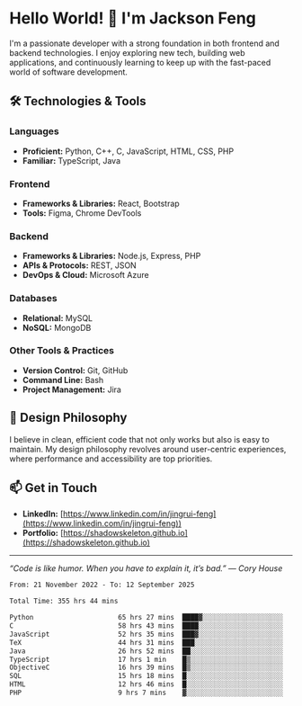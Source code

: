 # Hello World! 👋 I'm Jackson Feng

I'm a passionate developer with a strong foundation in both frontend and backend technologies. I enjoy exploring new tech, building web applications, and continuously learning to keep up with the fast-paced world of software development.

## 🛠 Technologies & Tools

### Languages
- **Proficient:** Python, C++, C, JavaScript, HTML, CSS, PHP
- **Familiar:** TypeScript, Java

### Frontend
- **Frameworks & Libraries:** React, Bootstrap
- **Tools:** Figma, Chrome DevTools

### Backend
- **Frameworks & Libraries:** Node.js, Express, PHP
- **APIs & Protocols:** REST, JSON
- **DevOps & Cloud:** Microsoft Azure

### Databases
- **Relational:** MySQL
- **NoSQL:** MongoDB

### Other Tools & Practices
- **Version Control:** Git, GitHub
- **Command Line:** Bash
- **Project Management:** Jira


## 🎨 Design Philosophy

I believe in clean, efficient code that not only works but also is easy to maintain. My design philosophy revolves around user-centric experiences, where performance and accessibility are top priorities.

## 📫 Get in Touch

- **LinkedIn:** [https://www.linkedin.com/in/jingrui-feng](https://www.linkedin.com/in/jingrui-feng))
- **Portfolio:** [https://shadowskeleton.github.io](https://shadowskeleton.github.io)

---

*“Code is like humor. When you have to explain it, it’s bad.” — Cory House*



<!--START_SECTION:waka-->

```txt
From: 21 November 2022 - To: 12 September 2025

Total Time: 355 hrs 44 mins

Python                     65 hrs 27 mins  ████▓░░░░░░░░░░░░░░░░░░░░   18.40 %
C                          58 hrs 43 mins  ████░░░░░░░░░░░░░░░░░░░░░   16.51 %
JavaScript                 52 hrs 35 mins  ███▓░░░░░░░░░░░░░░░░░░░░░   14.78 %
TeX                        44 hrs 31 mins  ███░░░░░░░░░░░░░░░░░░░░░░   12.51 %
Java                       26 hrs 52 mins  ██░░░░░░░░░░░░░░░░░░░░░░░   07.56 %
TypeScript                 17 hrs 1 min    █▒░░░░░░░░░░░░░░░░░░░░░░░   04.79 %
ObjectiveC                 16 hrs 39 mins  █▒░░░░░░░░░░░░░░░░░░░░░░░   04.68 %
SQL                        15 hrs 18 mins  █░░░░░░░░░░░░░░░░░░░░░░░░   04.30 %
HTML                       12 hrs 46 mins  █░░░░░░░░░░░░░░░░░░░░░░░░   03.59 %
PHP                        9 hrs 7 mins    ▓░░░░░░░░░░░░░░░░░░░░░░░░   02.57 %
```

<!--END_SECTION:waka-->

